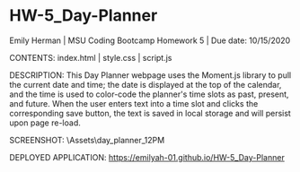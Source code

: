# HW-5_Day-Planner

Emily Herman 
| MSU Coding Bootcamp Homework 5 
| Due date: 10/15/2020

CONTENTS:
index.html
| style.css
| script.js

DESCRIPTION:
This Day Planner webpage uses the Moment.js library to pull the current date and time; the date is displayed at the top of the calendar, and the time is used to color-code the planner's time slots as past, present, and future. When the user enters text into a time slot and clicks the corresponding save button, the text is saved in local storage and will persist upon page re-load.

SCREENSHOT:
\Assets\day_planner_12PM

DEPLOYED APPLICATION:
https://emilyah-01.github.io/HW-5_Day-Planner